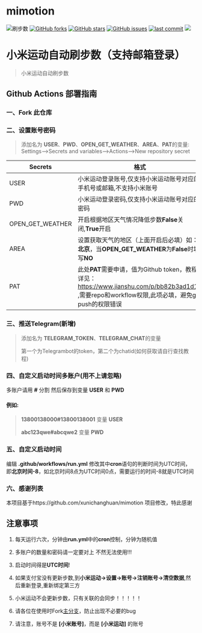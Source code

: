 # mimotion
![刷步数](https://github.com/tangwenlongNO1/mimotion/actions/workflows/run.yml/badge.svg)
[![GitHub forks](https://img.shields.io/github/forks/huangshihai/mimotion)](https://github.com/huangsh/mimotion/network)
[![GitHub stars](https://img.shields.io/github/stars/huangshihai/mimotion)](https://github.com/huangshihai/mimotion/stargazers)
[![GitHub issues](https://img.shields.io/github/issues/tangwenlongNO1/mimotion)](https://github.com/tangwenlongNO1/mimotion/issues)
[![last commit](https://img.shields.io/github/last-commit/tangwenlongNO1/mimotion)](https://github.com/tangwenlongNO1/mimotion/commits/master)
![](https://img.shields.io/github/license/tangwenlongNO1/mimotion)

# 小米运动自动刷步数（支持邮箱登录）

> 小米运动自动刷步数

## Github Actions 部署指南

### 一、Fork 此仓库

### 二、设置账号密码
> 添加名为  **USER**、**PWD**、**OPEN_GET_WEATHER**、**AREA**、**PAT**的变量: Settings-->Secrets and variables-->Actions-->New repository secret  

| Secrets | 格式                                                                                                                |
| -------- |-------------------------------------------------------------------------------------------------------------------|
| USER | 小米运动登录账号,仅支持小米运动账号对应的手机号或邮箱,不支持小米账号                                                                               |
| PWD | 小米运动登录密码,仅支持小米运动账号对应的密码                                                                                           |
| OPEN_GET_WEATHER | 开启根据地区天气情况降低步数**False**关闭,**True**开启                                                                              |
| AREA | 设置获取天气的地区（上面开启后必填）如：**北京**，当**OPEN_GET_WEATHER**为**False**时填写**NO**                                               |
| PAT | 此处**PAT**需要申请，值为Github token，教程详见：https://www.jianshu.com/p/bb82b3ad1d11 ,需要repo和workflow权限,此项必填，避免git push的权限错误 |TELEGRAM_CHAT

### 三、推送Telegram(新增)

> 添加名为 **TELEGRAM_TOKEN**、**TELEGRAM_CHAT**的变量
> 
> 第一个为Telegrambot的token，第二个为chatid(如何获取请自行查找教程)

### 四、自定义启动时间多账户(用不上请忽略)

多账户请用 **#** 分割 然后保存到变量 **USER** 和 **PWD**

#### 例如:

> **13800138000#13800138001** 变量 **USER**
> 
> **abc123qwe#abcqwe2** 变量 **PWD**


### 五、自定义启动时间

编辑 **.github/workflows/run.yml**
修改其中**cron**语句的判断时间为UTC时间，即**北京时间-8**，如北京时间8点为UTC时间0点，需要运行的时间-8就是UTC时间

### 六、感谢列表
本项目基于https://github.com/xunichanghuan/mimotion 项目修改，特此感谢

## 注意事项

1. 每天运行六次，分钟由**run.yml**中的**cron**控制，分钟为随机值

2. 多账户的数量和密码请一定要对上 不然无法使用!!!

3. 启动时间得是**UTC时间**!

4. 如果支付宝没有更新步数,到**小米运动->设置->账号->注销账号->清空数据**,然后重新登录,重新绑定第三方

5. 小米运动不会更新步数，只有关联的会同步！！！！！

6. 请各位在使用时Fork[主分支](https://github.com/huangshihai/mimotion/)，防止出现不必要的bug

7. 请注意，账号不是 **[小米账号]**，而是 **[小米运动]** 的账号
